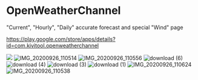 # OpenWeatherChannel
"Current", "Hourly", "Daily"  accurate forecast and special "Wind" page

https://play.google.com/store/apps/details?id=com.kivitool.openweatherchannel


<img src="https://user-images.githubusercontent.com/53703480/94334941-ed7b5580-ffe8-11ea-82c1-5ba8100f0a6d.jpg" style = "width=300px,height=120px"></img>
![IMG_20200926_110514](https://user-images.githubusercontent.com/53703480/94334945-f704bd80-ffe8-11ea-9a7c-6ab0695bf2f7.jpg)
![IMG_20200926_110556](https://user-images.githubusercontent.com/53703480/94334953-0126bc00-ffe9-11ea-89df-a68d62cdd34e.jpg)
![download (6)](https://user-images.githubusercontent.com/53703480/94332482-c2900200-ffe6-11ea-9f8b-39c47c6ec3c6.png)
![download (4)](https://user-images.githubusercontent.com/53703480/94332631-c96b4480-ffe7-11ea-8bf4-c2688b1bfb14.png)
![download (3)](https://user-images.githubusercontent.com/53703480/94332633-ce2ff880-ffe7-11ea-808e-41af7659e5b4.png)
![download (1)](https://user-images.githubusercontent.com/53703480/94332636-d1c37f80-ffe7-11ea-9587-ba16d191206c.png)
![IMG_20200926_110624](https://user-images.githubusercontent.com/53703480/94334960-0be15100-ffe9-11ea-8a25-267774058c72.jpg)
![IMG_20200926_110538](https://user-images.githubusercontent.com/53703480/94334963-0d127e00-ffe9-11ea-887d-6ec899115a51.jpg)
